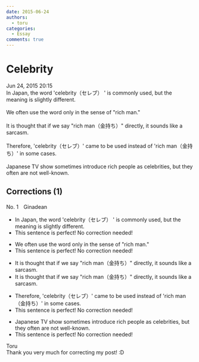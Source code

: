 ```yaml
---
date: 2015-06-24
authors:
  - toru
categories:
  - Essay
comments: true
---
```


# Celebrity
<div class="date">Jun 24, 2015 20:15</div>
<div id="post"><div id="body_show_ori">
In Japan, the word 'celebrity（セレブ） ' is commonly used, but the meaning is slightly different.<br/><br/>We often use the word only in the sense of "rich man."<br/><br/>It is thought that if we say "rich man（金持ち）" directly, it sounds like a sarcasm.<br/><br/>Therefore, 'celebrity（セレブ）' came to be used instead of 'rich man（金持ち）' in some cases.<br/><br/>Japanese TV show sometimes introduce rich people as celebrities, but they often are not well-known.
</div></div>

<!-- more -->


## Corrections (1)
<div id="block"><div class="first_name"> No. 1　<span class="just_name">Ginadean</span></div><div id="block2">
<ul class="correction_field">
<li class="incorrect">In Japan, the word 'celebrity（セレブ） ' is commonly used, but the meaning is slightly different.</li>
<li class="corrected perfect">This sentence is perfect! No correction needed!</li>
</ul>
<ul class="correction_field">
<li class="incorrect">We often use the word only in the sense of "rich man."</li>
<li class="corrected perfect">This sentence is perfect! No correction needed!</li>
</ul>
<ul class="correction_field">
<li class="incorrect">It is thought that if we say "rich man（金持ち）" directly, it sounds like a sarcasm.</li>
<li class="corrected correct">
It is thought that if we say "rich man（金持ち）" directly, it sounds like <span class="sline">a</span> sarcasm.
</li>
</ul>
<ul class="correction_field">
<li class="incorrect">Therefore, 'celebrity（セレブ）' came to be used instead of 'rich man（金持ち）' in some cases.</li>
<li class="corrected perfect">This sentence is perfect! No correction needed!</li>
</ul>
<ul class="correction_field">
<li class="incorrect">Japanese TV show sometimes introduce rich people as celebrities, but they often are not well-known.</li>
<li class="corrected perfect">This sentence is perfect! No correction needed!</li>
</ul>
</div><div class="name"><span class="just_name">Toru</span><br>
Thank you very much for correcting my post! :D
</div>
</div>
